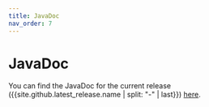 ```yaml
---
title: JavaDoc
nav_order: 7
---
```


# JavaDoc

You can find the JavaDoc for the current release ({{site.github.latest_release.name | split: "-" | last}}) [here](https://ipk-bit.github.io/isa4J/javadoc/).
